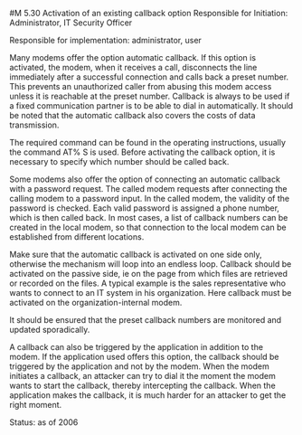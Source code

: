 #M 5.30 Activation of an existing callback option
Responsible for Initiation: Administrator, IT Security Officer

Responsible for implementation: administrator, user

Many modems offer the option automatic callback. If this option is activated, the modem, when it receives a call, disconnects the line immediately after a successful connection and calls back a preset number. This prevents an unauthorized caller from abusing this modem access unless it is reachable at the preset number. Callback is always to be used if a fixed communication partner is to be able to dial in automatically. It should be noted that the automatic callback also covers the costs of data transmission.

The required command can be found in the operating instructions, usually the command AT% S is used. Before activating the callback option, it is necessary to specify which number should be called back.

Some modems also offer the option of connecting an automatic callback with a password request. The called modem requests after connecting the calling modem to a password input. In the called modem, the validity of the password is checked. Each valid password is assigned a phone number, which is then called back. In most cases, a list of callback numbers can be created in the local modem, so that connection to the local modem can be established from different locations.

Make sure that the automatic callback is activated on one side only, otherwise the mechanism will loop into an endless loop. Callback should be activated on the passive side, ie on the page from which files are retrieved or recorded on the files. A typical example is the sales representative who wants to connect to an IT system in his organization. Here callback must be activated on the organization-internal modem.

It should be ensured that the preset callback numbers are monitored and updated sporadically.

A callback can also be triggered by the application in addition to the modem. If the application used offers this option, the callback should be triggered by the application and not by the modem. When the modem initiates a callback, an attacker can try to dial it the moment the modem wants to start the callback, thereby intercepting the callback. When the application makes the callback, it is much harder for an attacker to get the right moment.

Status: as of 2006



